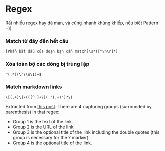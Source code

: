 # Regex
Rất nhiều regex hay dã man, và cũng nhanh khủng khiếp, nếu biết Pattern =))

### Match từ đây đến hết câu

```
[Phần bắt đầu của đoạn bạn cần match]\s*([^\n\r]*)
```

### Xóa toàn bộ các dòng bị trùng lặp

```
^(.*)(\r?\n\1)+$
```

### Match markdown links

```
\[(.+)\]\(([^ ]+?)( "(.+)")?\)
```
Extracted from [this post](https://www.michaelperrin.fr/blog/2019/02/advanced-regular-expressions). There are 4 capturing groups (surrounded by parenthesis) in that regex:

- Group 1 is the text of the link.
- Group 2 is the URL of the link.
- Group 3 is the optional title of the link including the double quotes (this group is necessary for the ? marker).
- Group 4 is the optional title of the link.
